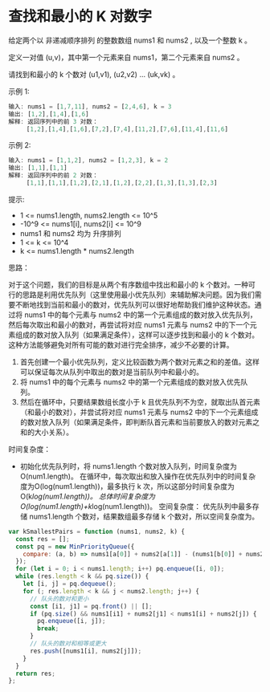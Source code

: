 # 查找和最小的 K 对数字

给定两个以 非递减顺序排列 的整数数组 nums1 和 nums2 , 以及一个整数 k 。

定义一对值 (u,v)，其中第一个元素来自 nums1，第二个元素来自 nums2 。

请找到和最小的 k 个数对 (u1,v1), (u2,v2) ... (uk,vk) 。

示例 1:

```javascript
输入: nums1 = [1,7,11], nums2 = [2,4,6], k = 3
输出: [1,2],[1,4],[1,6]
解释: 返回序列中的前 3 对数：
     [1,2],[1,4],[1,6],[7,2],[7,4],[11,2],[7,6],[11,4],[11,6]
```

示例 2:

```javascript
输入: nums1 = [1,1,2], nums2 = [1,2,3], k = 2
输出: [1,1],[1,1]
解释: 返回序列中的前 2 对数：
     [1,1],[1,1],[1,2],[2,1],[1,2],[2,2],[1,3],[1,3],[2,3]
```

提示:

- 1 <= nums1.length, nums2.length <= 10^5
- -10^9 <= nums1[i], nums2[i] <= 10^9
- nums1 和 nums2 均为 升序排列
- 1 <= k <= 10^4
- k <= nums1.length \* nums2.length

思路：

对于这个问题，我们的目标是从两个有序数组中找出和最小的 k 个数对。一种可行的思路是利用优先队列（这里使用最小优先队列）来辅助解决问题。因为我们需要不断地找到当前和最小的数对，优先队列可以很好地帮助我们维护这种状态。通过将 nums1 中的每个元素与 nums2 中的第一个元素组成的数对放入优先队列，然后每次取出和最小的数对，再尝试将对应 nums1 元素与 nums2 中的下一个元素组成的数对放入队列（如果满足条件），这样可以逐步找到和最小的 k 个数对。这种方法能够避免对所有可能的数对进行完全排序，减少不必要的计算。

1. 首先创建一个最小优先队列，定义比较函数为两个数对元素之和的差值。这样可以保证每次从队列中取出的数对是当前队列中和最小的。
2. 将 nums1 中的每个元素与 nums2 中的第一个元素组成的数对放入优先队列。
3. 然后在循环中，只要结果数组长度小于 k 且优先队列不为空，就取出队首元素（和最小的数对），并尝试将对应 nums1 元素与 nums2 中的下一个元素组成的数对放入队列（如果满足条件，即判断队首元素和当前要放入的数对元素之和的大小关系）。

时间复杂度：
- 初始化优先队列时，将 nums1.length 个数对放入队列，时间复杂度为 O(num1.length)。
在循环中，每次取出和放入操作在优先队列中的时间复杂度为O(log(num1.length))，最多执行 k 次，所以这部分时间复杂度为O(k*log(num1.length))。
总体时间复杂度为O(log(num1.length)+k*log(num1.length))。
空间复杂度：
优先队列中最多存储 nums1.length 个数对，结果数组最多存储 k 个数对，所以空间复杂度为。

```javascript
var kSmallestPairs = function (nums1, nums2, k) {
  const res = [];
  const pq = new MinPriorityQueue({
    compare: (a, b) => nums1[a[0]] + nums2[a[1]] - (nums1[b[0]] + nums2[b[1]]),
  });
  for (let i = 0; i < nums1.length; i++) pq.enqueue([i, 0]);
  while (res.length < k && pq.size()) {
    let [i, j] = pq.dequeue();
    for (; res.length < k && j < nums2.length; j++) {
      // 队头的数对和更小
      const [i1, j1] = pq.front() || [];
      if (pq.size() && nums1[i1] + nums2[j1] < nums1[i] + nums2[j]) {
        pq.enqueue([i, j]);
        break;
      }
      // 队头的数对和相等或更大
      res.push([nums1[i], nums2[j]]);
    }
  }
  return res;
};
```
